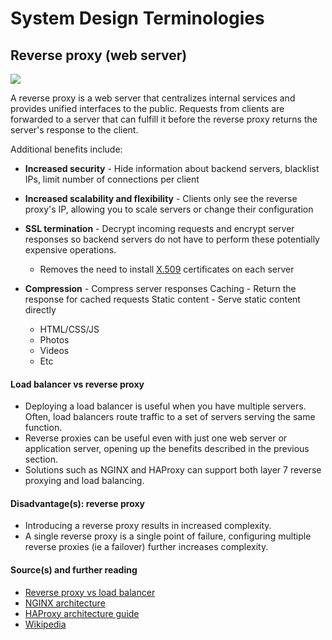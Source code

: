 # System Design Terminologies

## Reverse proxy (web server)

![](https://camo.githubusercontent.com/a66e9f885b04db69638825c6a98f42e5570a83f3/687474703a2f2f692e696d6775722e636f6d2f7037784853345a2e706e67)

A reverse proxy is a web server that centralizes internal services and provides unified interfaces to the public. Requests from clients are forwarded to a server that can fulfill it before the reverse proxy returns the server's response to the client.

Additional benefits include:

* __Increased security__ - Hide information about backend servers, blacklist IPs, limit number of connections per client
* __Increased scalability and flexibility__ - Clients only see the reverse proxy's IP, allowing you to scale servers or change their configuration
* __SSL termination__ - Decrypt incoming requests and encrypt server responses so backend servers do not have to perform these potentially expensive operations.

    * Removes the need to install [X.509](https://en.wikipedia.org/wiki/X.509) certificates on each server

* __Compression__ - Compress server responses
Caching - Return the response for cached requests
Static content - Serve static content directly
    * HTML/CSS/JS
    * Photos
    * Videos
    * Etc

#### Load balancer vs reverse proxy

* Deploying a load balancer is useful when you have multiple servers. Often, load balancers route traffic to a set of servers serving the same function.
* Reverse proxies can be useful even with just one web server or application server, opening up the benefits described in the previous section.
* Solutions such as NGINX and HAProxy can support both layer 7 reverse proxying and load balancing.

#### Disadvantage(s): reverse proxy

* Introducing a reverse proxy results in increased complexity.
* A single reverse proxy is a single point of failure, configuring multiple reverse proxies (ie a failover) further increases complexity.

#### Source(s) and further reading

* [Reverse proxy vs load balancer](https://www.nginx.com/resources/glossary/reverse-proxy-vs-load-balancer/)
* [NGINX architecture](https://www.nginx.com/blog/inside-nginx-how-we-designed-for-performance-scale/)
* [HAProxy architecture guide](http://www.haproxy.org/download/1.2/doc/architecture.txt)
* [Wikipedia](https://en.wikipedia.org/wiki/Reverse_proxy)